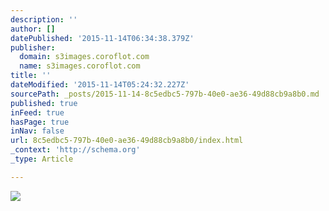 ```yaml
---
description: ''
author: []
datePublished: '2015-11-14T06:34:38.379Z'
publisher:
  domain: s3images.coroflot.com
  name: s3images.coroflot.com
title: ''
dateModified: '2015-11-14T05:24:32.227Z'
sourcePath: _posts/2015-11-14-8c5edbc5-797b-40e0-ae36-49d88cb9a8b0.md
published: true
inFeed: true
hasPage: true
inNav: false
url: 8c5edbc5-797b-40e0-ae36-49d88cb9a8b0/index.html
_context: 'http://schema.org'
_type: Article

---
```

![](http://s3images.coroflot.com/user_files/individual_files/original_327436_mizuq9eab9l6azgydl5pkv7hu.png)